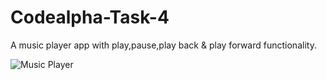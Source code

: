 # Codealpha-Task-4

A music player app with play,pause,play back &amp; play forward functionality.

![Music Player](https://github.com/ImtiazAyesha/Codealpha-Task-4/assets/159868322/69c4ccc2-be20-4b59-b369-c3b7d1a66339)

